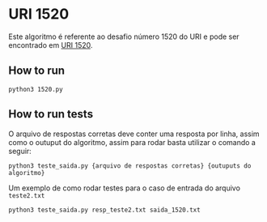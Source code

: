 
# URI 1520
Este algoritmo é referente ao desafio número 1520 do URI e pode ser encontrado em [URI 1520](https://www.urionlinejudge.com.br/judge/pt/problems/view/1520).
## How to run

    python3 1520.py

## How to run tests

O arquivo de respostas corretas deve conter uma resposta por linha, assim como o outuput do algoritmo, assim para rodar basta utilizar o comando a seguir:

    python3 teste_saida.py {arquivo de respostas corretas} {outuputs do algoritmo}

Um exemplo de como rodar testes para o caso de entrada do arquivo `teste2.txt`

    python3 teste_saida.py resp_teste2.txt saida_1520.txt
